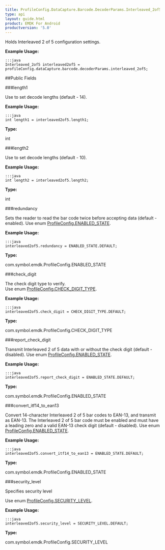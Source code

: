 ```yaml
---
title: ProfileConfig.DataCapture.Barcode.DecoderParams.Interleaved_2of5
type: api
layout: guide.html
product: EMDK For Android
productversion: '5.0'
---
```



Holds Interleaved 2 of 5 configuration settings. 
 
 

**Example Usage:**
	
	:::java	
	Interleaved_2of5 interleaved2of5 = profileConfig.dataCapture.barcode.decoderParams.interleaved_2of5;


##Public Fields

###length1

Use to set decode lengths (default - 14).
 
 

**Example Usage:**
	
	:::java	
	int length1 = interleaved2of5.length1;


**Type:**

int

###length2

Use to set decode lengths (default - 10).
 
 

**Example Usage:**
	
	:::java	
	int length2 = interleaved2of5.length2;


**Type:**

int

###redundancy

Sets the reader to read the bar code twice before accepting data (default - enabled).
 Use enum [ ProfileConfig.ENABLED_STATE](../ProfileConfig-ENABLED_STATE). 
 
 

**Example Usage:**
	
	:::java	
	interleaved2of5.redundancy = ENABLED_STATE.DEFAULT;


**Type:**

com.symbol.emdk.ProfileConfig.ENABLED_STATE

###check_digit

The check digit type to verify.   
 Use enum [ ProfileConfig.CHECK_DIGIT_TYPE](../ProfileConfig-CHECK_DIGIT_TYPE). 
 
 

**Example Usage:**
	
	:::java	
	interleaved2of5.check_digit = CHECK_DIGIT_TYPE.DEFAULT;


**Type:**

com.symbol.emdk.ProfileConfig.CHECK_DIGIT_TYPE

###report_check_digit

Transmit Interleaved 2 of 5 data with or without the check digit (default - disabled). 
 Use enum [ ProfileConfig.ENABLED_STATE](../ProfileConfig-ENABLED_STATE). 
 
 

**Example Usage:**
	
	:::java	
	interleaved2of5.report_check_digit = ENABLED_STATE.DEFAULT;


**Type:**

com.symbol.emdk.ProfileConfig.ENABLED_STATE

###convert_itf14_to_ean13

Convert 14-character Interleaved 2 of 5 bar codes to EAN-13, and transmit as EAN-13. 
 The Interleaved 2 of 5 bar code must be enabled and must have a leading zero and a valid EAN-13 check digit (default - disabled). 
 Use enum [ ProfileConfig.ENABLED_STATE](../ProfileConfig-ENABLED_STATE). 
 
 

**Example Usage:**
	
	:::java	
	interleaved2of5.convert_itf14_to_ean13 = ENABLED_STATE.DEFAULT;


**Type:**

com.symbol.emdk.ProfileConfig.ENABLED_STATE

###security_level

Specifies security level 
 
 Use enum [ ProfileConfig.SECURITY_LEVEL](../ProfileConfig-SECURITY_LEVEL). 
 
 

**Example Usage:**
	
	:::java	
	interleaved2of5.security_level = SECURITY_LEVEL.DEFAULT;


**Type:**

com.symbol.emdk.ProfileConfig.SECURITY_LEVEL





